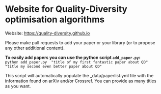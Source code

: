 # Website for Quality-Diversity optimisation algorithms

Website: https://quality-diversity.github.io

Please make pull requests to add your paper or your library (or to propose any other additional content).

**To easily add papers you can use the python script	`add_paper.py`:**\
```python add_paper.py	"title of my first fantastic paper about QD" "title my second even better paper about QD"```

This script will automatically populate the _data/paperlist.yml file with the information found on arXiv and/or Crossref. You can provide as many titles as you want. 



